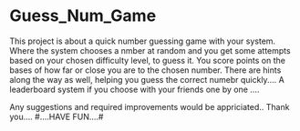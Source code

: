 # Guess_Num_Game

 This project is about a quick number guessing game with your system.
Where the system chooses a nmber at random and you get some attempts
based on your chosen difficulty level, to guess it.
You score points on the bases of how far or close you are to the chosen number.
There are hints along the way as well, helping you guess the correct numebr quickly....
A leaderboard system if you choose with your friends one by one ....

 Any suggestions and required improvements would be appriciated..
Thank you....
#....HAVE FUN....#

